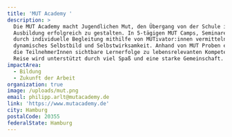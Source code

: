```yaml
---
title: 'MUT Academy '
description: >
  Die MUT Academy macht Jugendlichen Mut, den Übergang von der Schule in die
  Ausbildung erfolgreich zu gestalten. In 5-tägigen MUT Camps, Seminaren und
  durch individuelle Begleitung mithilfe von MUTivator:innen vermitteln wir ein
  dynamisches Selbstbild und Selbstwirksamkeit. Anhand von MUT Proben erfahren
  die TeilnehmerInnen sichtbare Lernerfolge zu lebensrelevanten Kompetenzen. Die
  Reise wird unterstützt durch viel Spaß und eine starke Gemeinschaft.
impactArea:
  - Bildung
  - Zukunft der Arbeit
organization: true
image: /uploads/mut.png
email: philipp.arlt@mutacademy.de
link: 'https://www.mutacademy.de'
city: Hamburg
postalCode: 20355
federalState: Hamburg
---
```


